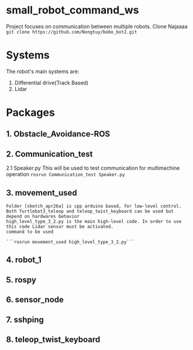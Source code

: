 # small_robot_command_ws
Project focuses on communication between multiple robots.
Clone Najaaaa
```git clone https://github.com/Nongtuy/bobo_bot2.git```
# Systems
The robot's main systems are:
1. Differential drive(Track Based)
2. Lidar
# Packages
## 1. Obstacle_Avoidance-ROS
## 2. Communication_test
 2.1 Speaker.py This will be used to test communication for multimachine operation
 ```rosrun Communication_test Speaker.py```
## 3. movement_used
    Folder [sketch_apr26a] is cpp arduino based, for low-level control.
    Both Turtlebot3_teleop and teleop_twist_keyboard can be used but   depend on hardwares behavior
    high_level_type_3_2.py is the main high-level code. In order to use this code Lidar sensor must be activated.
    command to be used
    
    ```rosrun movement_used high_level_type_3_2.py``` 
## 4. robot_1
## 5. rospy
## 6. sensor_node
## 7. sshping
## 8. teleop_twist_keyboard
